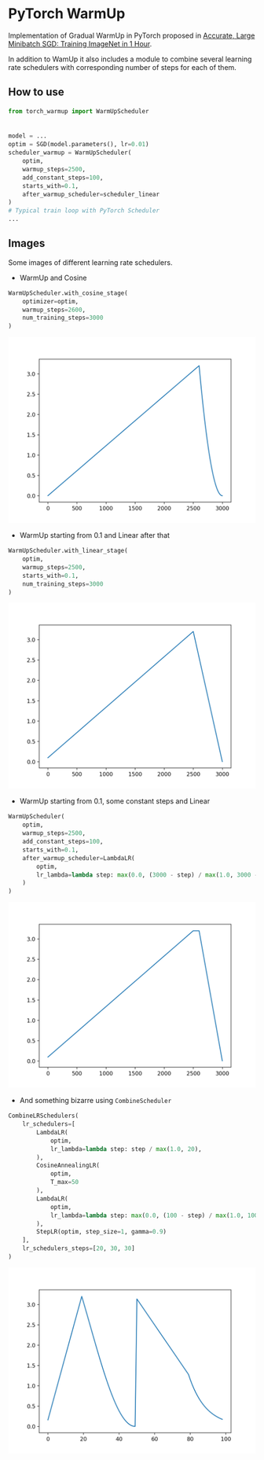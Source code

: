 # PyTorch WarmUp

Implementation of Gradual WarmUp in PyTorch proposed in [Accurate, Large Minibatch SGD: Training ImageNet in 1 Hour](https://arxiv.org/abs/1706.02677).

In addition to WamUp it also includes a module to combine several learning rate schedulers with corresponding number of steps for each of them.

## How to use

```python
from torch_warmup import WarmUpScheduler


model = ...
optim = SGD(model.parameters(), lr=0.01)
scheduler_warmup = WarmUpScheduler(
    optim,
    warmup_steps=2500,
    add_constant_steps=100,
    starts_with=0.1,
    after_warmup_scheduler=scheduler_linear
)
# Typical train loop with PyTorch Scheduler
...
```

## Images

Some images of different learning rate schedulers.

* WarmUp and Cosine

```python
WarmUpScheduler.with_cosine_stage(
    optimizer=optim,
    warmup_steps=2600,
    num_training_steps=3000
)
```

![WarmUp and Cosine](images/warmup_and_cosine.png)

* WarmUp starting from 0.1 and Linear after that

```python
WarmUpScheduler.with_linear_stage(
    optim,
    warmup_steps=2500,
    starts_with=0.1,
    num_training_steps=3000
)
```

![WarmUp starting from 0.1 and Linear](images/warmup_from_0.1_and_linear.png)

* WarmUp starting from 0.1, some constant steps and Linear

```python
WarmUpScheduler(
    optim,
    warmup_steps=2500,
    add_constant_steps=100,
    starts_with=0.1,
    after_warmup_scheduler=LambdaLR(
        optim,
        lr_lambda=lambda step: max(0.0, (3000 - step) / max(1.0, 3000 - 2600))
    )
)
```

![WarmUp starting from 0.1, some constant steps and Linear](images/warmup_from_0.1_const_and_linear.png)

* And something bizarre using `CombineScheduler`

```python
CombineLRSchedulers(
    lr_schedulers=[
        LambdaLR(
            optim,
            lr_lambda=lambda step: step / max(1.0, 20),
        ),
        CosineAnnealingLR(
            optim,
            T_max=50
        ),
        LambdaLR(
            optim,
            lr_lambda=lambda step: max(0.0, (100 - step) / max(1.0, 100 - 50))
        ),
        StepLR(optim, step_size=1, gamma=0.9)
    ],
    lr_schedulers_steps=[20, 30, 30]
)
```

![Bizarre LRScheduler](images/something_bizarre.png)
